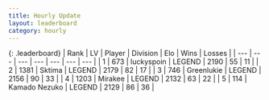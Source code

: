 ```yaml
---
title: Hourly Update
layout: leaderboard
category: hourly
---
```


{: .leaderboard}
| Rank | LV | Player | Division | Elo | Wins | Losses |
| --- | --- | --- | --- | --- | --- | --- |
| <span data-change="1">1</span> | 673 | <span title="ID: 512212">luckyspoin</span> | LEGEND | <span data-change="15">2190</span> | <span data-change="3">55</span> | <span data-change="0">11</span> |
| <span data-change="-1">2</span> | 1381 | <span title="ID: 353063">Sktima</span> | LEGEND | <span data-change="0">2179</span> | <span data-change="0">82</span> | <span data-change="0">17</span> |
| <span data-change="0">3</span> | 746 | <span title="ID: 540">Greenlukie</span> | LEGEND | <span data-change="0">2156</span> | <span data-change="0">90</span> | <span data-change="0">33</span> |
| <span data-change="0">4</span> | 1203 | <span title="ID: 416373">Mirakee</span> | LEGEND | <span data-change="0">2132</span> | <span data-change="0">63</span> | <span data-change="0">22</span> |
| <span data-change="0">5</span> | 114 | <span title="ID: 665001">Kamado Nezuko</span> | LEGEND | <span data-change="0">2129</span> | <span data-change="0">86</span> | <span data-change="0">36</span> |